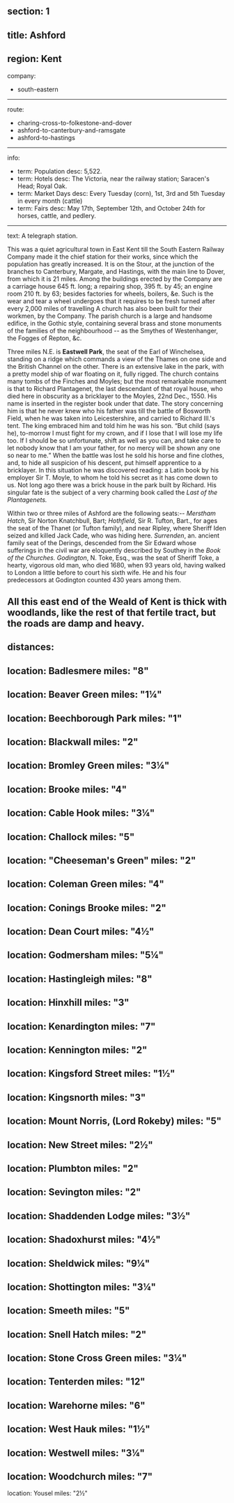 section: 1
----
title: Ashford
----
region: Kent
----
company:
- south-eastern
----
route:
- charing-cross-to-folkestone-and-dover
- ashford-to-canterbury-and-ramsgate
- ashford-to-hastings
----
info:
- term: Population
  desc: 5,522.
- term: Hotels
  desc: The Victoria, near the railway station; Saracen's Head; Royal Oak.
- term: Market Days
  desc: Every Tuesday (corn), 1st, 3rd and 5th Tuesday in every month (cattle)
- term: Fairs
  desc: May 17th, September 12th, and October 24th for horses, cattle, and pedlery.
----
text: A telegraph station.

This was a quiet agricultural town in East Kent till the South Eastern Railway Company made it the chief station for their works, since which the population has greatly increased. It is on the Stour, at the junction of the branches to Canterbury, Margate, and Hastings, with the main line to Dover, from which it is 21 miles. Among the buildings erected by the Company are a carriage house 645 ft. long; a repairing shop, 395 ft. by 45; an engine room 210 ft. by 63; besides factories for wheels, boilers, &e. Such is the wear and tear a wheel undergoes that it requires to be fresh turned after every 2,000 miles of travelling A church has also been built for their workmen, by the Company. The parish church is a large and handsome edifice, in the Gothic style, containing several brass and stone monuments of the families of the neighbourhood -- as the Smythes of Westenhanger, the Fogges of Repton, &c.

Three miles N.E. is **Eastwell Park**, the seat of the Earl of Winchelsea, standing on a ridge which commands a view of the Thames on one side and the British Channel on the other. There is an extensive lake in the park, with a pretty model ship of war floating on it, fully rigged. The church contains many tombs of the Finches and Moyles; but the most remarkable monument is that to Richard Plantagenet, the last descendant of that royal house, who died here in obscurity as a bricklayer to the Moyles, 22nd Dec., 1550. His name is inserted in the register book under that date. The story concerning him is that he never knew who his father was till the battle of Bosworth Field, when he was taken into Leicestershire, and carried to Richard III.'s tent. The king embraced him and told him he was his son. <q>But child (says he), to-morrow I must fight for my crown, and if I lose that I will lose my life too. If I should be so unfortunate, shift as well as you can, and take care to let nobody know that I am your father, for no mercy will be shown any one so near to me.</q> When the battle was lost he sold his horse and fine clothes, and, to hide all suspicion of his descent, put himself apprentice to a bricklayer. In this situation he was discovered reading: a Latin book by his employer Sir T. Moyle, to whom he told his secret as it has come down to us. Not long ago there was a brick house in the park built by Richard. His singular fate is the subject of a very charming book called the <cite>Last of the Plantagenets.</cite>

Within two or three miles of Ashford are the following seats:-- *Merstham Hatch*, Sir Norton Knatchbull, Bart; *Hothfield*, Sir R. Tufton, Bart., for ages the seat of the Thanet (or Tufton family), and near Ripley, where Sheriff Iden seized and killed Jack Cade, who was hiding here. *Surrenden*, an. ancient family seat of the Derings, descended from the Sir Edward whose sufferings in the civil war are eloquently described by Southey in the <cite>Book of the Churches.</cite> *Godington*, N. Toke, Esq., was the seat of Sheriff Toke, a hearty, vigorous old man, who died 1680, when 93 years old, having walked to London a little before to court his sixth wife. He and his four predecessors at Godington counted 430 years among them.

All this east end of the Weald of Kent is thick with woodlands, like the rest of that fertile tract, but the roads are damp and heavy.
----
distances:
-
  location: Badlesmere
  miles: "8"
-
  location: Beaver Green
  miles: "1¼"
-
  location: Beechborough Park
  miles: "1"
-
  location: Blackwall
  miles: "2"
-
  location: Bromley Green
  miles: "3¼"
-
  location: Brooke
  miles: "4"
-
  location: Cable Hook
  miles: "3¼"
-
  location: Challock
  miles: "5"
-
  location: "Cheeseman's Green"
  miles: "2"
-
  location: Coleman Green
  miles: "4"
-
  location: Conings Brooke
  miles: "2"
-
  location: Dean Court
  miles: "4½"
-
  location: Godmersham
  miles: "5¼"
-
  location: Hastingleigh
  miles: "8"
-
  location: Hinxhill
  miles: "3"
-
  location: Kenardington
  miles: "7"
-
  location: Kennington
  miles: "2"
-
  location: Kingsford Street
  miles: "1½"
-
  location: Kingsnorth
  miles: "3"
-
  location: Mount Norris, (Lord Rokeby)
  miles: "5"
-
  location: New Street
  miles: "2½"
-
  location: Plumbton
  miles: "2"
-
  location: Sevington
  miles: "2"
-
  location: Shaddenden Lodge
  miles: "3½"
-
  location: Shadoxhurst
  miles: "4½"
-
  location: Sheldwick
  miles: "9¼"
-
  location: Shottington
  miles: "3¼"
-
  location: Smeeth
  miles: "5"
-
  location: Snell Hatch
  miles: "2"
-
  location: Stone Cross Green
  miles: "3¼"
-
  location: Tenterden
  miles: "12"
-
  location: Warehorne
  miles: "6"
-
  location: West Hauk
  miles: "1½"
-
  location: Westwell
  miles: "3¼"
-
  location: Woodchurch
  miles: "7"
-
  location: Yousel
  miles: "2½"
